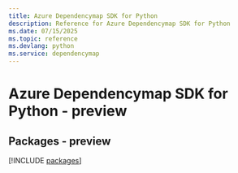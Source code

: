 ```yaml
---
title: Azure Dependencymap SDK for Python
description: Reference for Azure Dependencymap SDK for Python
ms.date: 07/15/2025
ms.topic: reference
ms.devlang: python
ms.service: dependencymap
---
```

# Azure Dependencymap SDK for Python - preview
## Packages - preview
[!INCLUDE [packages](dependencymap-index.md)]